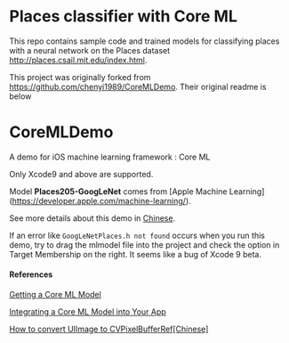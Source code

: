 # Places classifier with Core ML

This repo contains sample code and trained models for classifying places with a neural network on the Places dataset http://places.csail.mit.edu/index.html.

This project was originally forked from https://github.com/chenyi1989/CoreMLDemo. Their original readme is below



# CoreMLDemo
A demo for iOS machine learning framework : Core ML

Only Xcode9 and above are supported.

Model **Places205-GoogLeNet** comes from [Apple Machine Learning]
(https://developer.apple.com/machine-learning/).

See more details about this demo in [Chinese](http://www.jianshu.com/p/ed8e76081cad).

If an error like `GoogLeNetPlaces.h not found` occurs when you run this demo, try to drag the mlmodel file into the project and check the option in Target Membership on the right.
It seems like a bug of Xcode 9 beta.

#### References
[Getting a Core ML Model](https://developer.apple.com/documentation/coreml/getting_a_core_ml_model)

[Integrating a Core ML Model into Your App](https://developer.apple.com/documentation/coreml/integrating_a_core_ml_model_into_your_app)

[How to convert UIImage to CVPixelBufferRef[Chinese]](http://blog.csdn.net/lvmaker/article/details/51508121)

